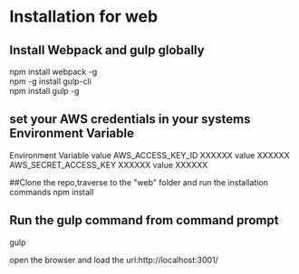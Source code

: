# Installation for web

## Install Webpack and  gulp globally 
 npm install webpack -g <br />
 npm -g install gulp-cli <br />
 npm install gulp -g
 
## set your AWS credentials in your systems Environment Variable
Environment Variable           value
AWS_ACCESS_KEY_ID              XXXXXX value XXXXXX
AWS_SECRET_ACCESS_KEY	        XXXXXX value XXXXXX

##Clone the repo,traverse to the "web" folder and run the installation commands
npm install

## Run the gulp command from command prompt
gulp

open the browser and load the url:http://localhost:3001/